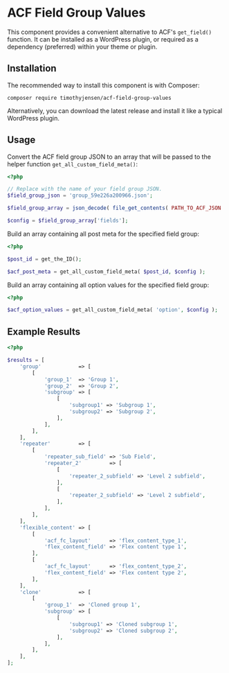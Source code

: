 # ACF Field Group Values
This component provides a convenient alternative to ACF's `get_field()` function.  It can be installed as a WordPress plugin, or required as a dependency (preferred) within your theme or plugin.

## Installation
The recommended way to install this component is with Composer:
```
composer require timothyjensen/acf-field-group-values
```

Alternatively, you can download the latest release and install it like a typical WordPress plugin. 

## Usage

Convert the ACF field group JSON to an array that will be passed to the helper function `get_all_custom_field_meta()`:
```php
<?php

// Replace with the name of your field group JSON.
$field_group_json = 'group_59e226a200966.json';

$field_group_array = json_decode( file_get_contents( PATH_TO_ACF_JSON . $field_group_json ), true );

$config = $field_group_array['fields'];
```

Build an array containing all post meta for the specified field group:
```php
<?php

$post_id = get_the_ID();

$acf_post_meta = get_all_custom_field_meta( $post_id, $config );
```

Build an array containing all option values for the specified field group:
```php
<?php

$acf_option_values = get_all_custom_field_meta( 'option', $config );
```

## Example Results
```php
<?php

$results = [
	'group'            => [
		[
			'group_1'  => 'Group 1',
			'group_2'  => 'Group 2',
			'subgroup' => [
				[
					'subgroup1' => 'Subgroup 1',
					'subgroup2' => 'Subgroup 2',
				],
			],
		],
	],
	'repeater'         => [
		[
			'repeater_sub_field' => 'Sub Field',
			'repeater_2'         => [
				[
					'repeater_2_subfield' => 'Level 2 subfield',
				],
				[
					'repeater_2_subfield' => 'Level 2 subfield',
				],
			],
		],
	],
	'flexible_content' => [
		[
			'acf_fc_layout'      => 'flex_content_type_1',
			'flex_content_field' => 'Flex content type 1',
		],
		[
			'acf_fc_layout'      => 'flex_content_type_2',
			'flex_content_field' => 'Flex content type 2',
		],
	],
	'clone'            => [
		[
			'group_1'  => 'Cloned group 1',
			'subgroup' => [
				[
					'subgroup1' => 'Cloned subgroup 1',
					'subgroup2' => 'Cloned subgroup 2',
				],
			],
		],
	],
];
```
